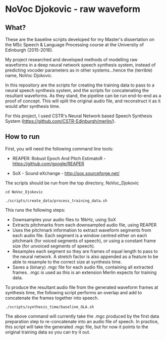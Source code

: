 # NoVoc Djokovic - raw waveform 

## What?

These are the baseline scripts developed for my Master's dissertation on the MSc Speech & Language Processing course at the University of Edinburgh (2015-2016).

My project researched and developed methods of modelling raw waveforms in a deep neural network speech synthesis system, instead of predicting vocoder parameters as in other systems...hence the (terrible) name, NoVoc Djokovic.

In this repository are the scripts for creating the training data to pass to a neural speech synthesis system, and the scripts for concatenating the resultant waveforms. As they stand, the pipeline can be run end-to-end as a proof of concept. This will split the original audio file, and reconstruct it as it would after synthesis time.

For this project, I used CSTR's Neural Network based Speech Synthesis System (https://github.com/CSTR-Edinburgh/merlin/).

## How to run

First, you will need the following command line tools:

* REAPER: Robust Epoch And Pitch EstimatoR - https://github.com/google/REAPER

* SoX - Sound eXchange - http://sox.sourceforge.net/

The scripts should be run from the top directory, NoVoc_Djokovic

```
cd NoVoc_Djokovic

./scripts/create_data/process_training_data.sh
```

This runs the following steps:
* Downsamples your audio files to 16kHz, using SoX
* Extracts pitchmarks from each downsampled audio file, using REAPER
* Uses the pitchmark information to extract waveform segments from each audio file. Each segment is a window centred either on each pitchmark (for voiced segments of speech), or using a constant frame size (for unvoiced segments of speech).
* Resamples each segment so they are frames of equal length to pass to the neural network. A stretch factor is also appended as a feature to be able to resample to the correct size at synthesis time.
* Saves a (binary) .mgc file for each audio file, containing all extracted frames. .mgc is used as this is an extension Merlin expects for training data.


To produce the resultant audio file from the generated waveform frames at synthesis time, the following script performs an overlap and add to concatenate the frames together into speech.

`./scripts/synthesis_time/baseline_OLA.sh`

The above command will currently take the .mgc produced by the first data preparation step to re-concatenate into an audio file of speech. In practice, this script will take the generated .mgc file, but for now it points to the original training data so you can try it out.

